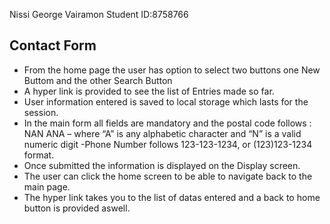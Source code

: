 Nissi George Vairamon Student ID:8758766

## Contact Form
- From the home page the user has option to select two buttons one New Buttom and the other Search Button
- A hyper link is provided to see the list of Entries made so far.
- User information entered is saved to local storage which lasts for the session.
- In the main form all fields are mandatory and the postal code follows : NAN ANA – where “A” is any alphabetic character and “N” is a valid numeric digit
-Phone Number follows 123-123-1234, or (123)123-1234 format.
- Once submitted the information is displayed on the Display screen.
- The user can click the home screen to be able to navigate back to the main page.
- The hyper link takes you to the list of datas entered and a back to home button is provided aswell.